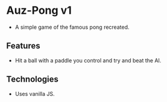 # Auz-Pong v1

- A simple game of the famous pong recreated.

## Features

- Hit a ball with a paddle you control and try and beat the AI.


## Technologies

- Uses vanilla JS.